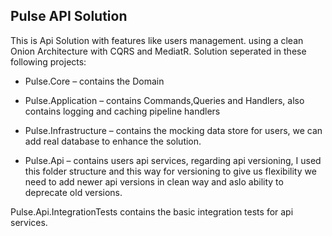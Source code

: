 ## Pulse API Solution

This is Api Solution with features like users management.
using a clean Onion Architecture with CQRS and MediatR.
Solution seperated in these following projects:

- Pulse.Core – contains the Domain

- Pulse.Application – contains Commands,Queries and Handlers, also contains logging and caching pipeline handlers
- Pulse.Infrastructure – contains the mocking data store for users, we can add real database to enhance the solution.
- Pulse.Api – contains users api services, regarding api versioning, I used this folder structure and this way for versioning to give us flexibility we need to add newer api versions in clean way and aslo ability to deprecate old versions.

Pulse.Api.IntegrationTests contains the basic integration tests for api services.
